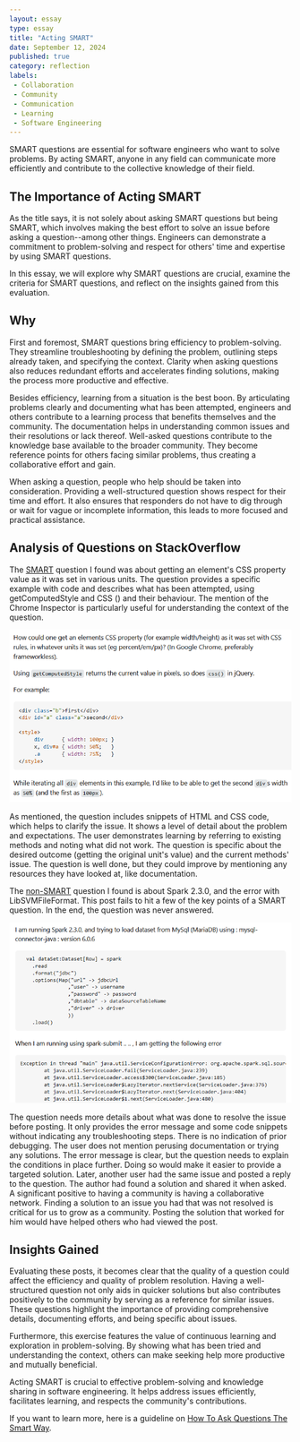 ```yaml
---
layout: essay
type: essay
title: "Acting SMART"
date: September 12, 2024
published: true
category: reflection
labels:
 - Collaboration
 - Community
 - Communication
 - Learning
 - Software Engineering
---
```


SMART questions are essential for software engineers who want to solve problems. By acting SMART, anyone in any field can communicate more efficiently and contribute to the collective knowledge of their field. 

## The Importance of Acting SMART

As the title says, it is not solely about asking SMART questions but being SMART, which involves making the best effort to solve an issue before asking a question--among other things. Engineers can demonstrate a commitment to problem-solving and respect for others' time and expertise by using SMART questions.

In this essay, we will explore why SMART questions are crucial, examine the criteria for SMART questions, and reflect on the insights gained from this evaluation.

## Why

First and foremost, SMART questions bring efficiency to problem-solving. They streamline troubleshooting by defining the problem, outlining steps already taken, and specifying the context. Clarity when asking questions also reduces redundant efforts and accelerates finding solutions, making the process more productive and effective.

Besides efficiency, learning from a situation is the best boon. By articulating problems clearly and documenting what has been attempted, engineers and others contribute to a learning process that benefits themselves and the community. The documentation helps in understanding common issues and their resolutions or lack thereof. Well-asked questions contribute to the knowledge base available to the broader community. They become reference points for others facing similar problems, thus creating a collaborative effort and gain.

When asking a question, people who help should be taken into consideration. Providing a well-structured question shows respect for their time and effort. It also ensures that responders do not have to dig through or wait for vague or incomplete information, this leads to more focused and practical assistance.

## Analysis of Questions on StackOverflow

The [SMART](https://stackoverflow.com/questions/9730612/get-element-css-property-width-height-value-as-it-was-set-in-percent-em-px-et) question I found was about getting an element's CSS property value as it was set in various units. The question provides a specific example with code and describes what has been attempted, using getComputedStyle and CSS () and their behaviour. The mention of the Chrome Inspector is particularly useful for understanding the context of the question.

<div class="center-image">
 <img src="../img/actingsmart/actingsmart-smartqn.png" alt="A user acting SMART" width="750" />
</div>

As mentioned, the question includes snippets of HTML and CSS code, which helps to clarify the issue. It shows a level of detail about the problem and expectations. The user demonstrates learning by referring to existing methods and noting what did not work. The question is specific about the desired outcome (getting the original unit's value) and the current methods' issue. The question is well done, but they could improve by mentioning any resources they have looked at, like documentation.

The [non-SMART](https://stackoverflow.com/questions/53172241/spark-2-3-0-giving-error-provider-org-apache-spark-ml-source-libsvm-libsvmfile) question I found is about Spark 2.3.0, and the error with LibSVMFileFormat. This post fails to hit a few of the key points of a SMART question. In the end, the question was never answered. 

<div class="center-image">
 <img src="../img/actingsmart/actingsmart-notsmartqn.png" alt="A user acting SMART" width="750" />
</div>

The question needs more details about what was done to resolve the issue before posting. It only provides the error message and some code snippets without indicating any troubleshooting steps. There is no indication of prior debugging. The user does not mention perusing documentation or trying any solutions. The error message is clear, but the question needs to explain the conditions in place further. Doing so would make it easier to provide a targeted solution. Later, another user had the same issue and posted a reply to the question. The author had found a solution and shared it when asked. A significant positive to having a community is having a collaborative network. Finding a solution to an issue you had that was not resolved is critical for us to grow as a community. Posting the solution that worked for him would have helped others who had viewed the post.

## Insights Gained

Evaluating these posts, it becomes clear that the quality of a question could affect the efficiency and quality of problem resolution. Having a well-structured question not only aids in quicker solutions but also contributes positively to the community by serving as a reference for similar issues. These questions highlight the importance of providing comprehensive details, documenting efforts, and being specific about issues.

Furthermore, this exercise features the value of continuous learning and exploration in problem-solving. By showing what has been tried and understanding the context, others can make seeking help more productive and mutually beneficial.

Acting SMART is crucial to effective problem-solving and knowledge sharing in software engineering. It helps address issues efficiently, facilitates learning, and respects the community's contributions.

If you want to learn more, here is a guideline on [How To Ask Questions The Smart Way](http://www.catb.org/esr/faqs/smart-questions.html).
